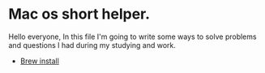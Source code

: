 # Mac os short helper.

Hello everyone, In this file I'm going to write some ways to solve problems and questions I had during my studying and work.

- [Brew install](https://github.com/NorthCapDiamond/Mac-users-life/blob/main/Brew)


